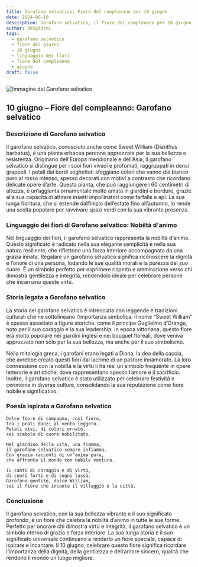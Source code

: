 ```yaml
---
title: Garofano selvatico, Fiore del compleanno per 10 giugno
date: 2024-06-10
description: Garofano selvatico, il fiore del compleanno per 10 giugno, è il simbolo di Nobiltà d'animo. Scopri il suo significato unico, le storie affascinanti e la poesia che celebra la sua bellezza.
author: 365giorni
tags:
  - garofano selvatico
  - fiore del giorno
  - 10 giugno
  - linguaggio dei fiori
  - fiore del compleanno
  - giugno
draft: false
---
```


![Immagine del Garofano selvatico](https://cdn.pixabay.com/photo/2016/10/25/16/26/dianthus-1769322_1280.jpg)


## 10 giugno – Fiore del compleanno: Garofano selvatico

### Descrizione di Garofano selvatico

Il garofano selvatico, conosciuto anche come Sweet William (Dianthus barbatus), è una pianta erbacea perenne apprezzata per la sua bellezza e resistenza. Originario dell’Europa meridionale e dell’Asia, il garofano selvatico si distingue per i suoi fiori vivaci e profumati, raggruppati in densi grappoli. I petali dai bordi seghettati sfoggiano colori che vanno dal bianco puro al rosso intenso, spesso decorati con motivi a contrasto che ricordano delicate opere d’arte. Questa pianta, che può raggiungere i 60 centimetri di altezza, è un’aggiunta ornamentale molto amata in giardini e bordure, grazie alla sua capacità di attirare insetti impollinatori come farfalle e api. La sua lunga fioritura, che si estende dall’inizio dell’estate fino all’autunno, lo rende una scelta popolare per ravvivare spazi verdi con la sua vibrante presenza.

### Linguaggio dei fiori di Garofano selvatico: Nobiltà d'animo

Nel linguaggio dei fiori, il garofano selvatico rappresenta la nobiltà d’animo. Questo significato è radicato nella sua elegante semplicità e nella sua natura resiliente, che riflettono una forza interiore accompagnata da una grazia innata. Regalare un garofano selvatico significa riconoscere la dignità e l’onore di una persona, lodando le sue qualità morali e la purezza del suo cuore. È un simbolo perfetto per esprimere rispetto e ammirazione verso chi dimostra gentilezza e integrità, rendendolo ideale per celebrare persone che incarnano queste virtù.

### Storia legata a Garofano selvatico

La storia del garofano selvatico è intrecciata con leggende e tradizioni culturali che ne sottolineano l’importanza simbolica. Il nome “Sweet William” è spesso associato a figure storiche, come il principe Guglielmo d’Orange, noto per il suo coraggio e la sua leadership. In epoca vittoriana, questo fiore era molto popolare nei giardini inglesi e nei bouquet floreali, dove veniva apprezzato non solo per la sua bellezza, ma anche per il suo simbolismo.

Nella mitologia greca, i garofani erano legati a Diana, la dea della caccia, che avrebbe creato questi fiori dai lacrime di un pastore innamorato. La loro connessione con la nobiltà e la virtù li ha resi un simbolo frequente in opere letterarie e artistiche, dove rappresentano spesso l’amore e il sacrificio. Inoltre, il garofano selvatico è stato utilizzato per celebrare festività e cerimonie in diverse culture, consolidando la sua reputazione come fiore nobile e significativo.

### Poesia ispirata a Garofano selvatico

```
Dolce fiore di campagna, così fiero,  
tra i prati danzi al vento leggero.  
Petali vivi, di colori ornato,  
sei simbolo di cuore nobilitato.  

Nel giardino della vita, una fiamma,  
il garofano selvatico sempre infiamma.  
Con grazia racconti di un’anima pura,  
che affronta il mondo con nobile ventura.  

Tu canti di coraggio e di virtù,  
di cuori forti e di sogni lassù.  
Garofano gentile, dolce William,  
sei il fiore che incanta il villaggio e la città.  
```

### Conclusione

Il garofano selvatico, con la sua bellezza vibrante e il suo significato profondo, è un fiore che celebra la nobiltà d’animo in tutte le sue forme. Perfetto per onorare chi dimostra virtù e integrità, il garofano selvatico è un simbolo eterno di grazia e forza interiore. La sua lunga storia e il suo significato universale continuano a renderlo un fiore speciale, capace di ispirare e incantare. Il 10 giugno, celebrare questo fiore significa ricordare l’importanza della dignità, della gentilezza e dell’amore sincero, qualità che rendono il mondo un luogo migliore.